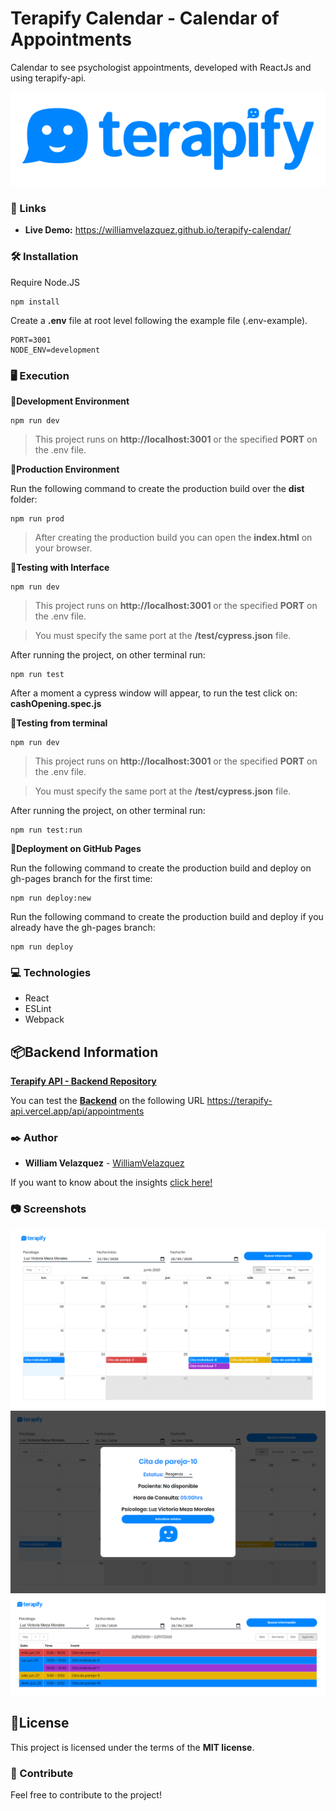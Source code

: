 # Terapify Calendar - Calendar of Appointments

Calendar to see psychologist appointments, developed with ReactJs and using terapify-api.

![Terapify](./.readme-static/terapify.svg)


### 🚀 Links

 * **Live Demo:** https://williamvelazquez.github.io/terapify-calendar/


### 🛠️ Installation

Require Node.JS
```
npm install
```

Create a **.env** file at root level following the example file (.env-example).
```
PORT=3001
NODE_ENV=development
```

### 🖥 Execution

📌**Development Environment**
```
npm run dev
```

>This project runs on **http://localhost:3001** or the specified **PORT** on the .env file.

📌**Production Environment**

Run the following command to create the production build over the **dist** folder:
```
npm run prod
```

>After creating the production build you can open the **index.html** on your browser.

📌**Testing with Interface**
```
npm run dev
```
>This project runs on **http://localhost:3001** or the specified **PORT** on the .env file.

>You must specify the same port at the **/test/cypress.json** file.

After running the project, on other terminal run:
```
npm run test
```
After a moment a cypress window will appear, to run the test click on: **cashOpening.spec.js**

📌**Testing from terminal**
```
npm run dev
```
>This project runs on **http://localhost:3001** or the specified **PORT** on the .env file.

>You must specify the same port at the **/test/cypress.json** file.

After running the project, on other terminal run:
```
npm run test:run
```

📌**Deployment on GitHub Pages**

Run the following command to create the production build and deploy on gh-pages branch for the first time:
```
npm run deploy:new
```

Run the following command to create the production build and deploy if you already have the gh-pages branch:
```
npm run deploy
```


### 💻 Technologies

  * React
  * ESLint
  * Webpack


## 📦Backend Information

[**Terapify API - Backend Repository**](https://github.com/WilliamVelazquez/terapify-api)

You can test the [**Backend**](https://terapify-api.vercel.app/api/appointments) on the following URL https://terapify-api.vercel.app/api/appointments


### ✒️ Author

* **William Velazquez** - [WilliamVelazquez](https://williamvelazquez.com/)

If you want to know about the insights [click here!](https://github.com/WilliamVelazquez/terapify-calendar/pulse/monthly)


### 📷 Screenshots

![MonthCalendar](./.readme-static/month-calendar.png)
![StatusUpdate](./.readme-static/status-update.png)
![AgendaCalendar](./.readme-static/agenda-calendar.png)

## 📄License

This project is licensed under the terms of the **MIT license**.


### 🎁 Contribute

Feel free to contribute to the project!
